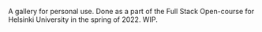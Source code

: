 A gallery for personal use. Done as a part of the Full Stack Open-course for Helsinki University in the spring of 2022. WIP.
